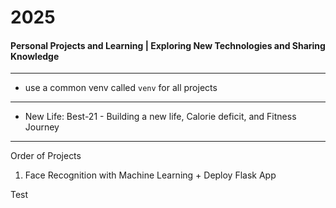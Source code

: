 # 2025
#### Personal Projects and Learning | Exploring New Technologies and Sharing Knowledge

---

- use a common venv called `venv` for all projects

--- 

- New Life: Best-21 -  Building a new life, Calorie deficit, and Fitness Journey

---
Order of Projects

1. Face Recognition with Machine Learning + Deploy Flask App


Test
